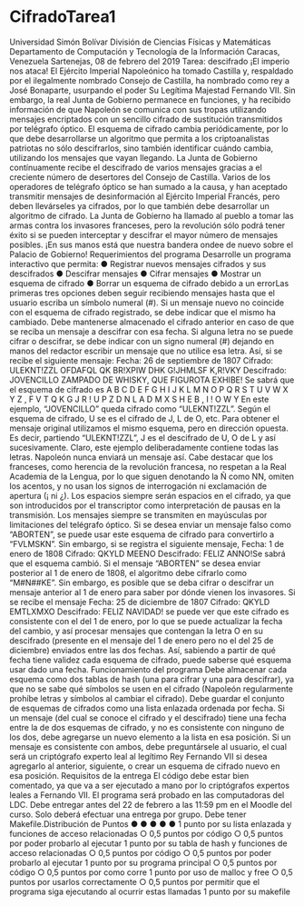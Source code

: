 # CifradoTarea1
Universidad Simón Bolívar
División de Ciencias Físicas y Matemáticas
Departamento de Computación y Tecnología de la Información
Caracas, Venezuela
Sartenejas, 08 de febrero del 2019
Tarea: descifrado
¡El imperio nos ataca! El Ejército Imperial Napoleónico ha tomado Castilla y, respaldado por el
ilegalmente nombrado Consejo de Castilla, ha nombrado como rey a José Bonaparte,
usurpando el poder Su Legítima Majestad Fernando VII.
Sin embargo, la real Junta de Gobierno permanece en funciones, y ha recibido información de
que Napoleón se comunica con sus tropas utilizando mensajes encriptados con un sencillo
cifrado de sustitución transmitidos por telégrafo óptico. El esquema de cifrado cambia
periódicamente, por lo que debe desarrollarse un algoritmo que permita a los criptoanalistas
patriotas no sólo descifrarlos, sino también identificar cuándo cambia, utilizando los mensajes
que vayan llegando. La Junta de Gobierno contínuamente recibe el descifrado de varios
mensajes gracias a el creciente número de desertores del Consejo de Castilla.
Varios de los operadores de telégrafo óptico se han sumado a la causa, y han aceptado
transmitir mensajes de desinformación al Ejército Imperial Francés, pero deben llevárseles ya
cifrados, por lo que también debe desarrollar un algoritmo de cifrado.
La Junta de Gobierno ha llamado al pueblo a tomar las armas contra los invasores franceses,
pero la revolución sólo podrá tener éxito si se pueden interceptar y descifrar el mayor número
de mensajes posibles. ¡En sus manos está que nuestra bandera ondee de nuevo sobre el
Palacio de Gobierno!
Requerimientos del programa
Desarrolle un programa interactivo que permita:
● Registrar nuevos mensajes cifrados y sus descifrados
● Descifrar mensajes
● Cifrar mensajes
● Mostrar un esquema de cifrado
● Borrar un esquema de cifrado debido a un errorLas primeras tres opciones deben seguir recibiendo mensajes hasta que el usuario escriba un
símbolo numeral (#).
Si un mensaje nuevo no coincide con el esquema de cifrado registrado, se debe indicar que el
mismo ha cambiado. Debe mantenerse almacenado el cifrado anterior en caso de que se
reciba un mensaje a descifrar con esa fecha. Si alguna letra no se puede cifrar o descifrar, se
debe indicar con un signo numeral (#) dejando en manos del redactor escribir un mensaje que
no utilice esa letra.
Así, si se recibe el siguiente mensaje:
Fecha:
26 de septiembre de 1807
Cifrado:
ULEKNT!ZZL OFDAFQL QK BR!XPIW DHK G!JHMLSF K,R!VKY
Descifrado: JOVENCILLO ZAMPADO DE WHISKY, QUE FIGUROTA EXHIBE!
Se sabrá que el esquema de cifrado es
A B C D E F G H I J K L M N O P Q R S T U V W X Y Z ,
F V T Q K G J R ! U P Z D N L A D M X S H E B ,
I
!
O W Y
En este ejemplo, “JOVENCILLO” queda cifrado como “ULEKNT!ZZL”. Según el esquema de
cifrado, U se es el cifrado de J, L de O, etc. Para obtener el mensaje original utilizamos el
mismo esquema, pero en dirección opuesta. Es decir, partiendo “ULEKNT!ZZL”, J es el
descifrado de U, O de L y así sucesivamente. Claro, este ejemplo deliberadamente contiene
todas las letras. Napoleón nunca enviará un mensaje así.
Cabe destacar que los franceses, como herencia de la revolución francesa, no respetan a la
Real Academia de la Lengua, por lo que siguen denotando la Ñ como NN, omiten los acentos, y
no usan los signos de interrogación ni exclamación de apertura (¡ ni ¿). Los espacios siempre
serán espacios en el cifrado, ya que son introducidos por el transcriptor como interpretación de
pausas en la transmisión. Los mensajes siempre se transmiten en mayúsculas por limitaciones
del telégrafo óptico.
Si se desea enviar un mensaje falso como “ABORTEN”, se puede usar este esquema de
cifrado para convertirlo a “FVLMSKN”.
Sin embargo, si se registra el siguiente mensaje,
Fecha:
1 de enero de 1808
Cifrado:
QKYLD MEENO
Descifrado: FELIZ ANNO!Se sabrá que el esquema cambió. Si el mensaje “ABORTEN” se desea enviar posterior al 1 de
enero de 1808, el algoritmo debe cifrarlo como “M#N##KE”. Sin embargo, es posible que se
deba cifrar o descifrar un mensaje anterior al 1 de enero para saber por dónde vienen los
invasores.
Si se recibe el mensaje
Fecha:
25 de diciembre de 1807
Cifrado:
QKYLD EMTLXMXO
Descifrado: FELIZ NAVIDAD!
se puede ver que este cifrado es consistente con el del 1 de enero, por lo que se puede
actualizar la fecha del cambio, y así procesar mensajes que contengan la letra O en su
descifrado (presente en el mensaje del 1 de enero pero no el del 25 de diciembre) enviados
entre las dos fechas. Así, sabiendo a partir de qué fecha tiene validez cada esquema de
cifrado, puede saberse qué esquema usar dado una fecha.
Funcionamiento del programa
Debe almacenar cada esquema como dos tablas de hash (una para cifrar y una para descifrar),
ya que no se sabe qué símbolos se usen en el cifrado (Napoleón regularmente prohíbe letras y
símbolos al cambiar el cifrado). Debe guardar el conjunto de esquemas de cifrados como una
lista enlazada ordenada por fecha. Si un mensaje (del cual se conoce el cifrado y el descifrado)
tiene una fecha entre la de dos esquemas de cifrado, y no es consistente con ninguno de los
dos, debe agregarse un nuevo elemento a la lista en esa posición. Si un mensaje es
consistente con ambos, debe preguntársele al usuario, el cual será un criptógrafo experto leal
al legítimo Rey Fernando VII si desea agregarlo al anterior, siguiente, o crear un esquema de
cifrado nuevo en esa posición.
Requisitos de la entrega
El código debe estar bien comentado, ya que va a ser ejecutado a mano por lo criptógrafos
expertos leales a Fernando VII.
El programa será probado en las computadoras del LDC.
Debe entregar antes del 22 de febrero a las 11:59 pm en el Moodle del curso. Solo deberá
efectuar una entrega por grupo.
Debe tener Makefile.Distribución de Puntos
●
●
●
●
●
1 punto por su lista enlazada y funciones de acceso relacionadas
○ 0,5 puntos por código
○ 0,5 puntos por poder probarlo al ejecutar
1 punto por su tabla de hash y funciones de acceso relacionadas
○ 0,5 puntos por código
○ 0,5 puntos por poder probarlo al ejecutar
1 punto por su programa principal
○ 0,5 puntos por código
○ 0,5 puntos por como corre
1 punto por uso de malloc y free
○ 0,5 puntos por usarlos correctamente
○ 0,5 puntos por permitir que el programa siga ejecutando al ocurrir estas llamadas
1 punto por su makefile
